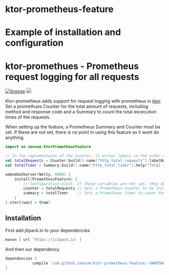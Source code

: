# ktor-prometheus-feature

# Example of installation and configuration


# ktor-promethues - Prometheus request logging for all requests
[![license](https://img.shields.io/github/license/zensum/ktor-prometheus-feature.svg)]() [![](https://jitpack.io/v/zensum/ktor-prometheus-feature.svg)](https://jitpack.io/#zensum/ktor-promethues-feature)

Ktor-prometheus adds support for request logging with prometheus
in [ktor](https://ktor.io). Set a promethues Counter for the total amount of requests, including method and response code and a Summary
to count the total excecution times of the requests.

When setting up the feature, a Prometheus Summary and Counter must be set. If these are not set, there is no point in
using this feature as it wont do anything.

```kotlin
import se.zensum.ktorPrometheusFeature

// In the implementaion of the Counter, it writes labels in the order of {"HTTP_METHOD", "HTTP_RESPONSE_CODE"} and expects these label names to exists.
val totalRequests = Counter.build().name("http_total_requests").labelNames("method", "response_code").help("Total number of requests").register()
val totalTimer = Summary.build().name("http_total_timer").help("Total response time").register()

embeddedServer(Netty, 8080) {
    install(PrometheusFeature) {
        // Configuration block. If these variables are not set, they default to null and wont be used
        counter = totalRequests // Sets a Prometheus counter to be increased for each request.
        summary = totalTimer    // Sets a Promethues timer to count the total response time of the requests
    }
}.start(wait = true)
```

## Installation
First add jitpack.io to your dependencies

``` gradle
maven { url 'https://jitpack.io' }
```

And then our dependency

``` gradle
dependencies {
            compile 'com.github.zensum:ktor-prometheus-feature:-SNAPSHOT'
}
```